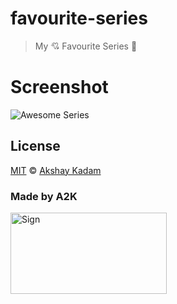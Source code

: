 # favourite-series

> My :cupid: Favourite Series :ghost:

# Screenshot

![Awesome Series](http://imgur.com/wCDMQ7K.png)

## License

[MIT](LICENSE.md) © [Akshay Kadam](https://github.com/deadcoder0904)

### Made by A2K

<img src="http://imgur.com/jfmA33n.png" alt="Sign" width=250 height=130 />
